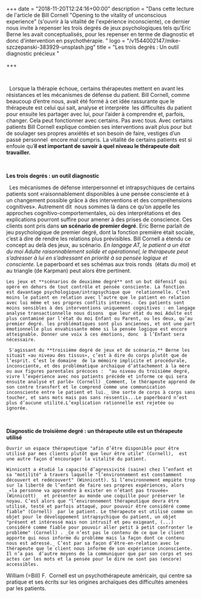 +++
date = "2018-11-20T12:24:16+00:00"
description = "Dans cette lecture de l'article de Bill Cornell \"Opening to the vitality of unconscious experience\" (s'ouvrir à la vitalité de l'expérience inconsciente), ce dernier nous invite à repenser les trois degrés de jeux psychologiques tels qu'Eric Berne les avait conceptualisés, pour les repenser en terme de diagnostic  et donc d'intervention en psychothérapie. "
logo = "/v1544002147/mike-szczepanski-383929-unsplash.jpg"
title = "Les trois degrés : Un outil diagnostic précieux "

+++

 

     Lorsque la thérapie échoue, certains thérapeutes mettent en avant les résistances et les mécanismes de défense du patient. Bill Cornell, comme beaucoup d’entre nous, avait été formé à cet idée rassurante que le thérapeute est celui qui sait, analyse et interprète  les difficultés du patient pour ensuite les partager avec lui, pour l’aider à comprendre et, parfois, changer. Cela peut fonctionner avec certains. Pas avec tous. Avec certains patients Bill Cornell explique combien ses interventions avait plus pour but de soulager ses propres anxiétés et son besoin de faire, vestiges d’un passé personnel  encore mal compris. La vitalité de certains patients est si enfouie qu’**il est important de savoir à quel niveau le thérapeute doit travailler.** 

 

**Les trois degrés : un outil diagnostic**

 	Les mécanismes de défense interpersonnel et intrapsychiques de certains patients sont «raisonnablement disponibles à une pensée consciente et à un changement possible grâce à des interventions et des compréhensions cognitives». Autrement dit  nous sommes là dans ce qu’on appelle les approches cognitivo-comportementales, où des interprétations et des explications pourront suffire pour amener à des prises de conscience. Ces clients sont pris dans **un scénario de premier degré**. Eric Berne parlait de jeu psychologique de premier degré, dont la fonction première était sociale, c’est à dire de rendre les relations plus prévisibles. Bill Cornell a étendu ce concept au delà des jeux, au scénario. _En langage AT, le patient a un état du moi Adulte raisonnablement solide et opérationnel, le thérapeute peut s’adresser à lui en s’adressant en priorité à sa pensée logique et consciente._ Le paperboard et ses schémas aux trois ronds  (états du moi) et au triangle (de Karpman) peut alors être pertinent. 

	Les jeux et **scénarios de deuxième degré** ont un but défensif qui opère en dehors de tout contrôle et pensée consciente. La fonction  est davantage psychologique/intrapsychique que  relationnelle. C’est moins le patient en relation avec l’autre que le patient en relation avec lui même et ses propres conflits internes.  Ces patients sont moins sensibles à des interventions uniquement cognitives : en langage analyse transactionnelle nous disons  que leur état du moi Adulte est plus contaminé par l'état du moi Enfant ou Parent, ou les deux, qu’au premier degré. les problématiques sont plus anciennes, et ont une part émotionnelle plus envahissante même si la pensée logique est encore atteignable. Donner une voix à ces émotions, donc  à l’Enfant sera nécessaire.

	 S'agissant du **troisième degré de jeux et de scénario,** Berne les situait «au niveau des tissus», c’est à dire du corps plutôt que de l’esprit. C’est le domaine  de la mémoire implicite et procédurale, inconsciente, et des problématique archaïque d’attachement à la mère ou aux figures parentales précoces :  "au niveau du troisième degré, vivre l’expérience avec nos patients précède et informe ce qui sera ensuite analysé et parlé» (Cornell) _Comment, le thérapeute apprend de son contre transfert et le comprend comme une communication inconsciente entre le patient et lui._ Une sorte de corps à corps sans toucher, et sans mots mais pas sans ressentis...Le paperboard n’est plus d’aucune utilité.L’explication rationnelle est rejetée ou ignorée. 

 

**Diagnostic de troisième degré : un thérapeute utile est un thérapeute utilisé**

	Ouvrir un espace thérapeutique "afin d’être disponible pour être utilisé par mes clients plutôt que leur être utile" (Cornell),  est une autre façon d’encourager la vitalité du patient. 

	Winnicott a étudié la capacité d’agressivité (saine) chez l’enfant et sa "motilité" à travers laquelle "l’environnement est constamment découvert et redécouvert" (Winnicott). Si l’environnement empiète trop sur la liberté de l’enfant de faire ses propres expériences, alors _«la personne va apprendre à exister en n’étant pas trouvée» (Winnicott)_  et présenter au monde une coquille pour préserver le noyau. C’est alors que "l’environnement thérapeutique devra être utilisé, testé et parfois attaqué, pour pouvoir être considéré comme fiable" (Cornell)  par le patient. Le thérapeute est utilisé comme un objet pour le développement intrapsychique du patient, un objet "présent et intéressé mais non intrusif et peu exigeant, (...) considéré comme fiable pour pouvoir aller petit à petit confronter le problème" (Cornell) . _Ce n’est pas le contenu de ce que le client apporte qui nous informe du problème mais la façon dont ce contenu nous est adressé._ C’est par sa façon d’être-en-relation avec le thérapeute que le client nous informe de son expérience inconsciente. Il n’a pas  d’autre moyens de la communiquer que par son corps et ses actes car les mots et la pensée pour le dire ne sont pas (encore) accessibles. 

William (=Bill) F.  Cornell est un psychothérapeute américain, qui centre sa pratique et ses écrits sur les origines archaïques des difficultés amenées par les patients. 